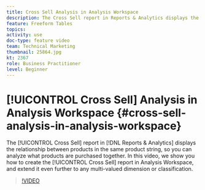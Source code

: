 ```yaml
---
title: Cross Sell Analysis in Analysis Workspace
description: The Cross Sell report in Reports & Analytics displays the relationship between products in the same product string, so you can analyze what products are purchased together. In this video, we show you how to create the Cross Sell report in Analysis Workspace, and extend it even further to any multi-valued dimension or classification.
feature: Freeform Tables
topics: 
activity: use
doc-type: feature video
team: Technical Marketing
thumbnail: 25864.jpg
kt: 2367
role: Business Practitioner
level: Beginner
---
```


# [!UICONTROL Cross Sell] Analysis in Analysis Workspace {#cross-sell-analysis-in-analysis-workspace}

The [!UICONTROL Cross Sell] report in [!DNL Reports & Analytics] displays the relationship between products in the same product string, so you can analyze what products are purchased together. In this video, we show you how to create the [!UICONTROL Cross Sell] report in Analysis Workspace, and extend it even further to any multi-valued dimension or classification.

>[!VIDEO](https://video.tv.adobe.com/v/25864/?quality=12)
